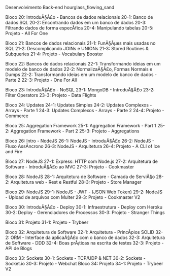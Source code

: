 Desenvolvimento Back-end hourglass_flowing_sand

Bloco 20: IntroduÃ§Ã£o - Bancos de dados relacionais
 20-1: Banco de dados SQL
 20-2: Encontrando dados em um banco de dados
 20-3: Filtrando dados de forma especÃ­fica
 20-4: Manipulando tabelas
 20-5: Projeto - All For One

Bloco 21: Bancos de dados relacionais
 21-1: FunÃ§Ãµes mais usadas no SQL
 21-2: Descomplicando JOINs e UNIONs
 21-3: Stored Routines & Subqueries
 21-4: Projeto - Vocabulary Booster

Bloco 22: Bancos de dados relacionais
 22-1: Transformando ideias em um modelo de banco de dados
 22-2: NormalizaÃ§Ã£o, Formas Normais e Dumps
 22-2: Transformando ideias em um modelo de banco de dados - Parte 2
 22-3: Projeto - One For All

Bloco 23: IntroduÃ§Ã£o - NoSQL
 23-1: MongoDB - IntroduÃ§Ã£o
 23-2: Filter Operators
 23-3: Projeto - Data Flights

Bloco 24: Updates
 24-1: Updates Simples
 24-2: Updates Complexos - Arrays - Parte 1
 24-3: Updates Complexos - Arrays - Parte 2
 24-4: Projeto - Commerce

Bloco 25: Aggregation Framework
 25-1: Aggregation Framework - Part 1
 25-2: Aggregation Framework - Part 2
 25-3: Projeto - Aggregations

Bloco 26: Intro - NodeJS
 26-1: NodeJS - IntroduÃ§Ã£o
 26-2: NodeJS - Fluxo AssÃ­ncrono
 26-3: NodeJS - Arquitetura
 26-4: Projeto - A CLI of Ice and Fire

Bloco 27: NodeJS
 27-1: Express: HTTP com Node.js
 27-2: Arquitetura de Software - IntroduÃ§Ã£o ao MVC
 27-3: Projeto - Cookmaster

Bloco 28: NodeJS
 28-1: Arquitetura de Software - Camada de ServiÃ§o
 28-2: Arquitetura web - Rest e Restful
 28-3: Projeto - Store Manager

Bloco 29: NodeJS
 29-1: NodeJS - JWT - (JSON Web Token)
 29-2: NodeJS - Upload de arquivos com Multer
 29-3: Projeto - Cookmaster V2

Bloco 30: IntroduÃ§Ã£o - Deploy
 30-1: Infraestrutura - Deploy com Heroku
 30-2: Deploy - Gerenciadores de Processos
 30-3: Projeto - Stranger Things

Bloco 31: Projeto
 31-1: Projeto - Trybeer

Bloco 32: Arquitetura de Software
 32-1: Arquitetura - PrincÃ­pios SOLID
 32-2: ORM - Interface da aplicaÃ§Ã£o com o banco de dados
 32-3: Arquitetura de Software - DDD
 32-4: Boas prÃ¡ticas na escrita de testes
 32-3: Projeto - API de Blogs

Bloco 33: Sockets
 30-1: Sockets - TCP/UDP & NET
 30-2: Sockets - Socket.io
 30-3: Projeto - Webchat
Bloco 34: Projeto
 34-1: Projeto - Trybeer V2
